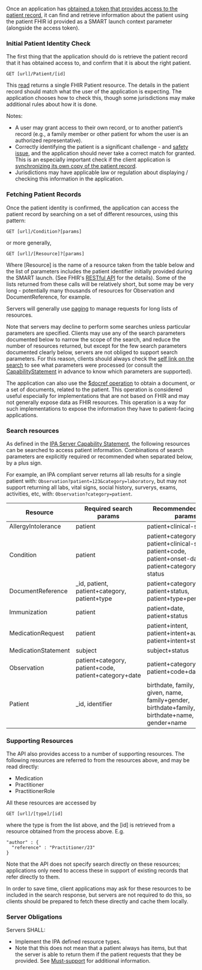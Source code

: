 Once an application has [obtained a token that provides access to the patient record](access.html), it can 
find and retrieve information about the patient using the patient FHIR id provided as a SMART launch context parameter (alongside the access token). 

### Initial Patient Identity Check 

The first thing that the application should do is retrieve the patient record that it has obtained access to, and confirm that it is about the right patient.

    GET [url]/Patient/[id]

This [read](http://hl7.org/fhir/http.html#read) returns a single FHIR Patient resource.
The details in the patient record should match what the user of the application is expecting. The application chooses how to check this, though some jurisdictions may make additional rules about how it is done. 

Notes:
* A user may grant access to their own record, or to another patient’s record (e.g., a family member or other patient for whom the user is an authorized representative).
* Correctly identifying the patient is a significant challenge - and [safety issue](safety.html), and the application should never take a correct match for granted. This is an especially important check if the client application is [synchronizing its own copy of the patient record](synchronization.html).
* Jurisdictions may have applicable law or regulation about displaying / checking this information in the application.

### Fetching Patient Records 

Once the patient identity is confirmed, the application can access the patient record by searching on a set of different resources, using this pattern:

    GET [url]/Condition?[params]
    
or more generally, 

    GET [url]/[Resource]?[params]

Where [Resource] is the name of a resource taken from the table below and the list of parameters includes the patient identifier initially provided during the SMART launch. (See FHIR's [RESTful API](https://www.hl7.org/fhir/http.html#styleguide) for the details). Some of the lists returned from these calls will be relatively short, but some may be very long - potentially many thousands of resources for Observation and DocumentReference, for example. 

Servers will generally use [paging](http://hl7.org/fhir/http.html#paging) to manage requests for long lists of resources. 


Note that servers may decline to perform some searches unless particular parameters are specified. Clients may use any of the search parameters documented below to narrow the scope of the search, and reduce the number of resources returned, but except for the few search parameters documented clearly below, servers are not obliged to support search parameters. For this reason, clients should always check the [self link on the search](http://hl7.org/fhir/search.html#errors) to see what parameters were processed (or consult the [CapabilityStatement](CapabilityStatement-ipa-server.html) in advance to know which parameters are supported). 

The application can also use the [$docref operation](OperationDefinition-docref.html) to obtain a document, or a set of documents, related to the patient. This operation is considered useful especially for implementations that are not based on FHIR and may not generally expose data as FHIR resources. This operation is a way for such implementations to expose the information they have to patient-facing applications.

### Search resources 

As defined in the [IPA Server Capability Statement](CapabilityStatement-ipa-server.html), the following resources can be searched to access patient information. Combinations of search parameters are explicitly required or recommended when separated below, by a plus sign. 

For example, an IPA compliant server returns all lab results for a single patient  with: `Observation?patient=123&category=laboratory`, but may not support returning all labs, vital signs, social history, surverys, exams, activities, etc, with: `Observation?category=patient`.

|Resource | Required search params| Recommended search params |
| ------- | ----------------------- | ---------------------- |
| AllergyIntolerance    | patient   | patient+clinical-status |
| Condition             | patient   | patient+category, patient+clinical-status, patient+code, patient+onset-date, patient+category+clinical-status|
| DocumentReference     | \_id, patient, patient+category, patient+type | patient+category+date, patient+status, patient+type+period |
| Immunization          | patient   | patient+date, patient+status |
| MedicationRequest     | patient   | patient+intent, patient+intent+authoredon, patient+intent+status |
| MedicationStatement   | subject	| subject+status                    |
| Observation           | patient+category, patient+code, patient+category+date 	| patient+category+status, patient+code+date |
| Patient               | \_id, identifier | birthdate, family, gender, given, name, family+gender, birthdate+family, birthdate+name, gender+name |


### Supporting Resources

The API also provides access to a number of supporting resources. The following resources are referred to from the 
resources above, and may be read directly:

* Medication
* Practitioner
* PractitionerRole

All these resources are accessed by 

    GET [url]/[type]/[id]
    
where the type is from the list above, and the [id] is retrieved from a resource obtained from the process above.
E.g. 

    "author" : {
      "reference" : "Practitioner/23"
    }

Note that the API does not specify search directly on these resources; applications only need to access these 
in support of existing records that refer directly to them. 

In order to save time, client applications may ask for these resources to be included in the search response, but
servers are not required to do this, so clients should be prepared to fetch these directly and cache them locally. 


### Server Obligations

Servers SHALL:

* Implement the IPA defined resource types.
 * Note that this does not mean that a patient always has items, but that the server is able to return them if the patient requests that they be provided. See [Must-support](conformance.html#must-support) for additional information.
